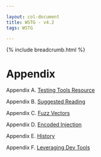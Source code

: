 ```yaml
---

layout: col-document
title: WSTG - v4.2
tags: WSTG

---
```


{% include breadcrumb.html %}
# Appendix

Appendix A. [Testing Tools Resource](A-Testing_Tools_Resource.md)

Appendix B. [Suggested Reading](B-Suggested_Reading.md)

Appendix C. [Fuzz Vectors](C-Fuzz_Vectors.md)

Appendix D. [Encoded Injection](D-Encoded_Injection.md)

Appendix E. [History](E-History.md)

Appendix F. [Leveraging Dev Tools](F-Leveraging_Dev_Tools.md)

